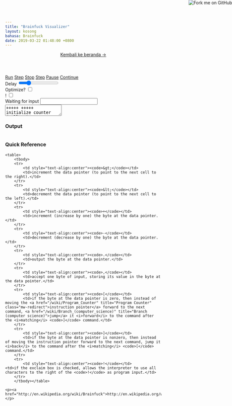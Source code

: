```yaml
---
title: "Brainfuck Visualizer"
layout: kosong
bahasa: Brainfuck
date: 2019-03-22 01:48:00 +0800
---
```


<center>
	<p><a href="/">Kembali ke beranda &rarr;</a></p>
</center>

<!-- <title>Brainfuck Visualizer</title> -->
<link rel="stylesheet" href="/vendor/brainfuck-visualizer/css/screen.css" />
<script type="text/javascript" src="/vendor/brainfuck-visualizer/js/lib/jquery-1.9.1.js"></script>
<script type="text/javascript" src="/vendor/brainfuck-visualizer/js/lib/underscore-min.js"></script>
<script type="text/javascript" src="/vendor/brainfuck-visualizer/js/lib/backbone-min.js"></script>
<script type="text/javascript" src="/vendor/brainfuck-visualizer/js/interpreter.js"></script>
<script type="text/javascript" src="/vendor/brainfuck-visualizer/js/views.js"></script>
<script type="text/javascript" src="/vendor/brainfuck-visualizer/js/models.js"></script>

<header>

</header>

<div id="interpreter">
    <section class="machine">
        <ul class="tape">
        </ul>
        <div class="pointer"><em></em></div>
    </section>
    <section class="editor">
        <div class="actions">
            <a class="button" href="#" id="run">Run</a>
            <a class="button" href="#" id="first-step">Step</a>
            <a class="button hidden" href="#" id="stop">Stop</a>
            <a class="button hidden" href="#" id="step">Step</a>
            <a class="button hidden" href="#" id="pause">Pause</a>
            <a class="button hidden" href="#" id="continue">Continue</a>
            <div id="delay-box">
                <label for="delay">Delay</label>
                <input id="delay" value="100" type="range" step="30" min="30" max="300"/>
            </div>
            <div id="optimize-box">
                <label for="optimize">Optimize?</label>
                <input id="optimize" type="checkbox"/>
            </div>
            <div id="exclaim-box">
                <label for="exclaim">!</label>
                <input id="exclaim" type="checkbox"/>
            </div>
            <div id="input-box">
                <label>Waiting for input</label>
                <input type="text" id="input" maxlength="1"/>
            </div>
        </div>
        <div id="preview"></div>
		<textarea id="source">+++++ +++++             initialize counter (cell #0) to 10
[                       use loop to set 70/100/30/10
> +++++ ++              add  7 to cell #1
> +++++ +++++           add 10 to cell #2
> +++                   add  3 to cell #3
> +                     add  1 to cell #4
<<<< -                  decrement counter (cell #0)
]
> ++ .                  print 'H'
> + .                   print 'e'
+++++ ++ .              print 'l'
.                       print 'l'
+++ .                   print 'o'
> ++ .                  print ' '
<< +++++ +++++ +++++ .  print 'W'
> .                     print 'o'
+++ .                   print 'r'
----- - .               print 'l'
----- --- .             print 'd'
> + .                   print '!'
> .                     print '\n'</textarea>
    <h3>Output</h3>
    <pre id="output"></pre>
    </section>
</div>

<section id="info">
    <h3>Quick Reference</h3>

    <table>
        <tbody>
        <tr>
            <td style="text-align:center"><code>&gt;</code></td>
            <td>increment the data pointer (to point to the next cell to the right).</td>
        </tr>
        <tr>
            <td style="text-align:center"><code>&lt;</code></td>
            <td>decrement the data pointer (to point to the next cell to the left).</td>
        </tr>
        <tr>
            <td style="text-align:center"><code>+</code></td>
            <td>increment (increase by one) the byte at the data pointer.</td>
        </tr>
        <tr>
            <td style="text-align:center"><code>-</code></td>
            <td>decrement (decrease by one) the byte at the data pointer.</td>
        </tr>
        <tr>
            <td style="text-align:center"><code>.</code></td>
            <td>output the byte at the data pointer.</td>
        </tr>
        <tr>
            <td style="text-align:center"><code>,</code></td>
            <td>accept one byte of input, storing its value in the byte at the data pointer.</td>
        </tr>
        <tr>
            <td style="text-align:center"><code>[</code></td>
            <td>if the byte at the data pointer is zero, then instead of moving the <a href="/wiki/Program_Counter" title="Program Counter" class="mw-redirect">instruction pointer</a> forward to the next command, <a href="/wiki/Branch_(computer_science)" title="Branch (computer science)">jump</a> it <i>forward</i> to the command after the <i>matching</i> <code>]</code> command.</td>
        </tr>
        <tr>
            <td style="text-align:center"><code>]</code></td>
            <td>if the byte at the data pointer is nonzero, then instead of moving the instruction pointer forward to the next command, jump it <i>back</i> to the command after the <i>matching</i> <code>[</code> command.</td>
        </tr>
        <tr>
            <td style="text-align:center"><code>!</code></td>
	<td>if the exclaim box is checked, allows the interpreter to use all characters to the right of the <code>!</code> as program input.</td>
        </tr>
        </tbody></table>

    <p><a href="http://en.wikipedia.org/wiki/Brainfuck">http://en.wikipedia.org/wiki/Brainfuck</a></p>


</section>

<script type="text/javascript">
    $(function () {
        var cells = _(27).times($.noop);
        var tape = new Tape(cells);
        var pointer = new Pointer();
        new InterpreterView({
            editor: $("#source"),
            tape: tape,
            pointer: pointer
        }).render();
    });
</script>

<a href="https://github.com/fatiherikli/brainfuck-visualizer/">
    <img style="position: absolute; top: 0; right: 0; border: 0;"
         src="https://s3.amazonaws.com/github/ribbons/forkme_right_gray_6d6d6d.png"
         alt="Fork me on GitHub"></a>
